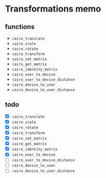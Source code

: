 Transformations memo
====================

functions
---------

* `cairo_translate`
* `cairo_scale`
* `cairo_rotate`
* `cairo_transform`
* `cairo_set_matrix`
* `cairo_get_matrix`
* `cairo_identity_matrix`
* `cairo_user_to_device`
* `cairo_user_to_device_distance`
* `cairo_device_to_user`
* `cairo_device_to_user_distance`

todo
----

* [x] `cairo_translate`
* [x] `cairo_scale`
* [x] `cairo_rotate`
* [x] `cairo_transform`
* [x] `cairo_set_matrix`
* [x] `cairo_get_matrix`
* [x] `cairo_identity_matrix`
* [x] `cairo_user_to_device`
* [ ] `cairo_user_to_device_distance`
* [ ] `cairo_device_to_user`
* [ ] `cairo_device_to_user_distance`

